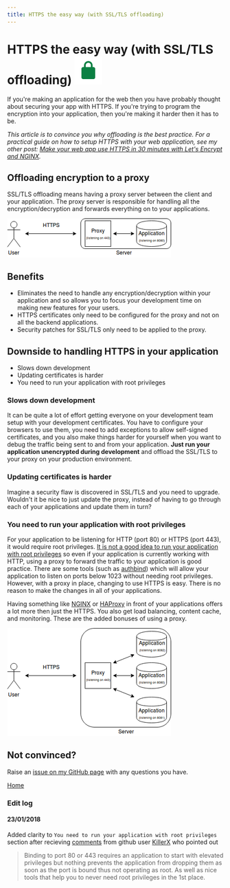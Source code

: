 ```yaml
---
title: HTTPS the easy way (with SSL/TLS offloading)
---
```


# HTTPS the easy way (with SSL/TLS offloading) ![](/assets/Lock.svg)
If you're making an application for the web then you have probably thought about securing your app with HTTPS. If you're trying to program the encryption into your application, then you're making it harder then it has to be.

_This article is to convince you why offloading is the best practice. For a practical guide on how to setup HTTPS with your web application, see my other post: [Make your web app use HTTPS in 30 minutes with Let's Encrypt and NGINX](/2018/01/20/Make-your-web-app-use-HTTPS-in-30-minutes)._

## Offloading encryption to a proxy
SSL/TLS offloading means having a proxy server between the client and your application. The proxy server is responsible for handling all the encryption/decryption and forwards everything on to your applications.

![](/assets/encryption_offloading.png)

## Benefits

  * Eliminates the need to handle any encryption/decryption within your application and so allows you to focus your development time on making new features for your users.
  * HTTPS certificates only need to be configured for the proxy and not on all the backend applications.
  * Security patches for SSL/TLS only need to be applied to the proxy.

## Downside to handling HTTPS in your application

  * Slows down development
  * Updating certificates is harder
  * You need to run your application with root privileges

### Slows down development
It can be quite a lot of effort getting everyone on your development team setup with your development certificates. You have to configure your browsers to use them, you need to add exceptions to allow self-signed certificates, and you also make things harder for yourself when you want to debug the traffic being sent to and from your application. **Just run your application unencrypted during development** and offload the SSL/TLS to your proxy on your production environment.

### Updating certificates is harder
Imagine a security flaw is discovered in SSL/TLS and you need to upgrade. Wouldn't it be nice to just update the proxy, instead of having to go through each of your applications and update them in turn?

### You need to run your application with root privileges
For your application to be listening for HTTP (port 80) or HTTPS (port 443), it would require root privileges. [It is not a good idea to run your application with root privileges](http://bencane.com/2012/02/20/why-you-should-avoid-running-applications-as-root/) so even if your application is currently working with HTTP, using a proxy to forward the traffic to your application is good practice. There are some tools (such as [authbind](https://en.wikipedia.org/wiki/Authbind)) which will allow your application to listen on ports below 1023 without needing root privileges. However, with a proxy in place, changing to use HTTPS is easy. There is no reason to make the changes in all of your applications.

Having something like [NGINX](https://www.nginx.com/resources/wiki/start/) or [HAProxy](http://www.haproxy.org/) in front of your applications offers a lot more then just the HTTPS. You also get load balancing, content cache, and monitoring. These are the added bonuses of using a proxy.

![](/assets/encryption_offloading_other.png)

## Not convinced?
Raise an [issue on my GitHub page](https://github.com/calum/calum.github.io/issues) with any questions you have.

[Home](/)

### Edit log
#### 23/01/2018
Added clarity to `You need to run your application with root privileges` section after recieving [comments](https://github.com/calum/calum.github.io/issues/1) from github user [KillerX](https://github.com/KillerX) who pointed out
> Binding to port 80 or 443 requires an application to start with elevated privileges but nothing prevents the application from dropping them as soon as the port is bound thus not operating as root. As well as nice tools that help you to never need root privileges in the 1st place.
